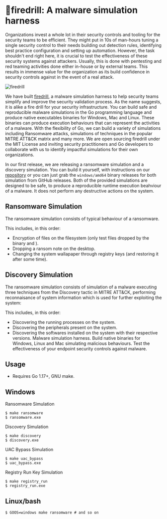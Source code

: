 # 🧯firedrill: A malware simulation harness

Organizations invest a whole lot in their security controls and tooling for the security teams to be efficient. They might put in 10s of man-hours tuning a single security control to their needs building out detection rules, identifying best practice configuration and setting up automation. However, the task shouldn't end right here, it is crucial to test the effectiveness of these security systems against attackers. Usually, this is done with pentesting and red teaming activities done either in-house or by external teams. This results in immense value for the organization as its build confidence in security controls against in the event of a real attack.

![firedrill](https://i.imgur.com/flySzca.png)

We have built [firedrill](https://github.com/FourCoreLabs/firedrill), a malware simulation harness to help security teams simplify and improve the security validation process. As the name suggests, it is alike a fire drill for your security infrastructure. You can build safe and reproducible malware simulations in the Go programming language and produce native executables binaries for Windows, Mac and Linux. These binaries can produce execution behaviours that can represent the activities of a malware. With the flexibility of Go, we can build a variety of simulations including Ransomware attacks, simulations of techniques in the popular MITRE ATT&CK matrix and many more. We are open sourcing firedrill under the MIT License and inviting security practitioners and Go developers to collaborate with us to identify impactful simulations for their own organizations.

In our first release, we are releasing a ransomware simulation and a discovery simulation. You can build it yourself, with instructions on our [repository](https://github.com/FourCoreLabs/firedrill) or you can just grab the `windows/amd64` binary releases for both simulation from GitHub releases. Both of the provided simulations are designed to be safe, to produce a reproducible runtime execution beahviour of a malware. It does not perform any destructive actions on the system.

## Ransomware Simulation

The ransomware simulation consists of typical behaviour of a ransomware.

This includes, in this order:
- Encryption of files on the filesystem (only test files dropped by the binary and ).
- Dropping a ransom note on the desktop.
- Changing the system wallapaper through registry keys (and restoring it after some time).

## Discovery Simulation

The ransomware simulation consists of simulation of a malware executing three techniques from the Discovery tactic in MITRE ATT&CK, performing reconnaisance of system information which is used for further exploiting the system:

This includes, in this order:
- Discovering the running processes on the system.
- Discovering the peripherals present on the system.
- Discovering the softwares installed on the system with their respective versions.
Malware simulation harness. Build native binaries for Windows, Linux and Mac simulating malicious behaviours. Test the effectiveness of your endpoint security controls against malware.

## Usage

- Requires Go 1.17+, GNU make.

## Windows

Ransomware Simulation
```
$ make ransomware
$ ransomware.exe
```

Discovery Simulation
```
$ make discovery
$ discovery.exe
```

UAC Bypass Simulation
```
$ make uac_bypass
$ uac_bypass.exe
```

Registry Run Key Simulation
```
$ make registry_run
$ registry_run.exe
```

## Linux/bash
```
$ GOOS=windows make ransomware # and so on
```
